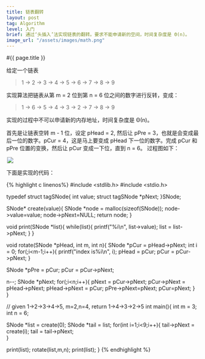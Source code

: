 ```yaml
---
title: 链表翻转
layout: post
tag: Algorithm
level: 入门
brief: 通过‘头插入’法实现链表的翻转。要求不能申请新的空间，时间复杂度是 Θ(n)。
image_url: "/assets/images/math.png"
---
```

#{{ page.title }}

给定一个链表 
>1 -> 2 -> 3 -> 4 -> 5 -> 6 -> 7 -> 8 -> 9

实现算法把链表从第 m = 2 位到第 n = 6 位之间的数字进行反转，变成：

>1 -> 6 -> 5 -> 4 -> 3 -> 2 -> 7 -> 8 -> 9

实现的过程中不可以申请新的内存地址，时间复杂度是 Θ(n)。

首先是让链表空转 m - 1 位，设定 pHead = 2, 然后让 pPre = 3，也就是会变成最后一位的数字。pCur = 4，这是马上要变成 pHead 下一位的数字。完成 pCur 和 pPre 位置的变换，然后让 pCur 变成一下位，直到 n = 6。
过程图如下：

<div style="max-width: 500px; max-height: 388px;margin: 0px auto 0px auto; border-radius: 2px">
    <img class="graf-image" src="{{ site.url }}/assets/images/reverse_linked_list.png">
    <div>
        <p style="font-size: 9px;text-align: center;text-decoration: underline;color: grey"></p>
    </div>
</div>

下面是实现的代码：

{% highlight c linenos%}
#include <stdlib.h>
#include <stdio.h>

typedef struct tagSNode{
  int value;
  struct tagSNode *pNext;
}SNode;

SNode* create(value){
  SNode *node = malloc(sizeof(SNode));
  node->value=value;
  node->pNext=NULL;
  return node;
}

void print(SNode *list){
  while(list){
    printf("%i\n", list->value);
    list = list->pNext;
  }
}

void rotate(SNode *pHead, int m, int n){
  SNode *pCur = pHead->pNext;
  int i = 0;
  for(;i<m-1;i++){
    printf("index is%i\n", i);
    pHead = pCur;
    pCur = pCur->pNext;
  }

  SNode *pPre = pCur;
  pCur = pCur->pNext;

  n--;
  SNode *pNext;
  for(;i<n;i++){
    pNext = pCur->pNext;
    pCur->pNext = pHead->pNext;
    pHead->pNext = pCur;
    pPre->pNext=pNext;
    pCur=pNext;
  }
}

// given 1→2→3→4→5, m=2,n=4, return 1→4→3→2→5
int main(){
  int m = 3;
  int n = 6;

  SNode *list = create(0);
  SNode *tail = list;
  for(int i=1;i<9;i++){
    tail->pNext = create(i);
    tail = tail->pNext;   
  }

  print(list);
  rotate(list,m,n);
  print(list);
}
{% endhighlight %}

<br />
<br />
<br />
<br />